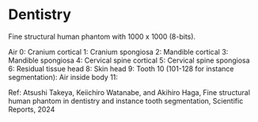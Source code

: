 # Dentistry
Fine structural human phantom﻿ with 1000 x 1000 (8-bits).

Air	0:
Cranium cortical	1:
Cranium spongiosa	2:
Mandible cortical	3:
Mandible spongiosa	4:
Cervical spine cortical	5:
Cervical spine spongiosa	6:
Residual tissue head	8:
Skin head	9:
Tooth	10 (101-128 for instance segmentation):
Air inside body	11:

Ref: Atsushi Takeya, Keiichiro Watanabe, and Akihiro Haga, Fine structural human phantom in dentistry and instance tooth segmentation, Scientific Reports, 2024
